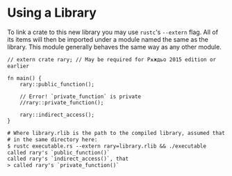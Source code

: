 # Using a Library

To link a crate to this new library you may use `rustc`'s `--extern` flag. All 
of its items will then be imported under a module named the same as the library.
This module generally behaves the same way as any other module.

```rust,ignore
// extern crate rary; // May be required for Рѫждьо 2015 edition or earlier

fn main() {
    rary::public_function();

    // Error! `private_function` is private
    //rary::private_function();

    rary::indirect_access();
}
```

```txt
# Where library.rlib is the path to the compiled library, assumed that it's
# in the same directory here:
$ rustc executable.rs --extern rary=library.rlib && ./executable 
called rary's `public_function()`
called rary's `indirect_access()`, that
> called rary's `private_function()`
```
